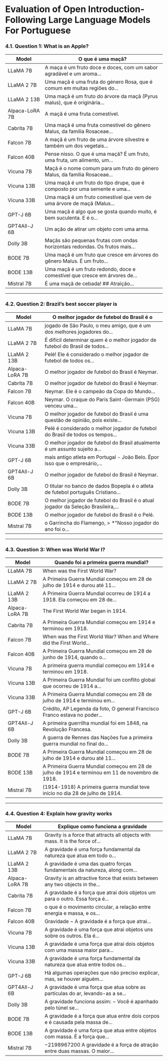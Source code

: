 # Evaluation of Open Introduction-Following Large Language Models For Portuguese

### 4.1. Question 1: What is an Apple?

| Model          | O que é uma maçã?                                                                                      |
|----------------|--------------------------------------------------------------------------------------------------------|
| LLaMA 7B       | A maça é um fruto doce e doces, com um sabor agradável e um aroma...                                    |
| LLaMA 2 7B     | Uma maçã é uma fruta do género Rosa, que é comum em muitas regiões do...                                 |
| LLaMA 2 13B    | Uma maçã é um fruto do árvore da maçã (Pyrus malus), que é originária...                                |
| Alpaca-LoRA 7B | A maçã é uma fruta comestível.                                                                          |
| Cabrita 7B     | Uma maçã é uma fruta comestível do gênero Malus, da família Rosaceae...                                 |
| Falcon 7B      | A maçã é um fruto de uma árvore silvestre e também um dos vegetais...                                   |
| Falcon 40B     | Pense nisso. O que é uma maçã? É um fruto, uma fruta, um alimento, um...                                |
| Vicuna 7B      | Maçã é o nome comum para um fruto do género Malus, da família Rosaceae...                               |
| Vicuna 13B     | Uma maçã é um fruto do tipo drupe, que é composto por uma semente e uma...                              |
| Vicuna 33B     | Uma maçã é um fruto comestível que vem de uma árvore de maçã (Malus...                                   |
| GPT-J 6B       | Uma maçã é algo que se gosta quando muito, é bem suculenta. E é o...                                    |
| GPT4All-J 6B   | Um ação de atirar um objeto com uma arma.                                                               |
| Dolly 3B       | Maçãs são pequenas frutas com ondas horizontais redondas. Os frutos mais...                             |
| BODE 7B        | Uma maçã é um fruto que cresce em árvores do gênero Malus. É um fruto...                                |
| BODE 13B       | Uma maçã é um fruto redondo, doce e comestível que cresce em árvores de...                              |
| Mistral 7B     | É uma maçã de cebada! \#\# Atraição...                                                                  |

---

### 4.2. Question 2: Brazil’s best soccer player is

| Model          | O melhor jogador de futebol do Brasil é o                                                              |
|----------------|-------------------------------------------------------------------------------------------------------|
| LLaMA 7B       | jogado de São Paulo, o meu amigo, que é um dos melhores jogadores do...                                |
| LLaMA 2 7B     | É difícil determinar quem é o melhor jogador de futebol do Brasil de todos...                          |
| LLaMA 2 13B    | Pelé! Ele é considerado o melhor jogador de futebol de todos os...                                      |
| Alpaca-LoRA 7B | O melhor jogador de futebol do Brasil é Neymar.                                                        |
| Cabrita 7B     | O melhor jogador de futebol do Brasil é Neymar.                                                        |
| Falcon 7B      | Neymar. Ele é o campeão da Copa do Mundo...                                                            |
| Falcon 40B     | Neymar. O craque do Paris Saint-Germain (PSG) venceu uma...                                             |
| Vicuna 7B      | O melhor jogador de futebol do Brasil é uma questão de opinião, pois existe...                         |
| Vicuna 13B     | Pelé é considerado o melhor jogador de futebol do Brasil de todos os tempos...                         |
| Vicuna 33B     | O melhor jogador de futebol do Brasil atualmente é um assunto sujeito a...                             |
| GPT-J 6B       | mais antigo atleta em Portugal - João Belo. Épor isso que o empresário,...                             |
| GPT4All-J 6B   | O melhor jogador de futebol do Brasil é Neymar.                                                        |
| Dolly 3B       | O titular no banco de dados Bopepla é o atleta de futebol português Cristiano...                      |
| BODE 7B        | O melhor jogador de futebol do Brasil é o atual jogador da Seleção Brasileira,...                     |
| BODE 13B       | O melhor jogador de futebol do Brasil é o Pelé.                                                       |
| Mistral 7B     | o Garrincha do Flamengo, > *"Nosso jogador do ano foi o...                                             |

---

### 4.3. Question 3: When was World War I?

| Model          | Quando foi a primeira guerra mundial?                                                                 |
|----------------|-------------------------------------------------------------------------------------------------------|
| LLaMA 7B       | When was the First World War?                                                                         |
| LLaMA 2 7B     | A Primeira Guerra Mundial começou em 28 de julho de 1914 e durou até 11...                             |
| LLaMA 2 13B    | A Primeira Guerra Mundial ocorreu de 1914 a 1918. Ela começou em 28 de...                             |
| Alpaca-LoRA 7B | The First World War began in 1914.                                                                    |
| Cabrita 7B     | A Primeira Guerra Mundial começou em 1914 e terminou em 1918.                                         |
| Falcon 7B      | When was the First World War? When and Where did the First World...                                   |
| Falcon 40B     | A Primeira Guerra Mundial começou em 28 de junho de 1914, quando o...                                 |
| Vicuna 7B      | A primeira guerra mundial começou em 1914 e terminou em 1918.                                         |
| Vicuna 13B     | A Primeira Guerra Mundial foi um conflito global que ocorreu de 1914 a...                             |
| Vicuna 33B     | A Primeira Guerra Mundial começou em 28 de julho de 1914 e terminou em...                             |
| GPT-J 6B       | Crédito, AP Legenda da foto, O general Francisco Franco estava no poder...                            |
| GPT4All-J 6B   | A primeira guerrilha mundial foi em 1848, na Revolução Francesa.                                      |
| Dolly 3B       | A guerra de Rennes das Nações fue a primeira guerra mundial no final do...                            |
| BODE 7B        | A Primeira Guerra Mundial começou em 28 de julho de 1914 e durou até 11...                             |
| BODE 13B       | A Primeira Guerra Mundial começou em 28 de julho de 1914 e terminou em 11 de novembro de 1918.        |
| Mistral 7B     | (1914-1918) A primeira guerra mundial teve início no dia 28 de julho de 1914.                         |

---

### 4.4. Question 4: Explain how gravity works

| Model          | Explique como funciona a gravidade                                                                   |
|----------------|-------------------------------------------------------------------------------------------------------|
| LLaMA 7B       | Gravity is a force that attracts all objects with mass. It is the force of...                         |
| LLaMA 2 7B     | A gravidade é uma força fundamental da natureza que atua em todo o...                                 |
| LLaMA 2 13B    | A gravidade é uma das quatro forças fundamentais da natureza, along com...                            |
| Alpaca-LoRA 7B | Gravity is an attractive force that exists between any two objects in the...                          |
| Cabrita 7B     | A gravidade é a força que atrai dois objetos um para o outro. Essa força é...                        |
| Falcon 7B      | o que é o movimento circular, a relação entre energia e massa, e os...                               |
| Falcon 40B     | Gravidade $-$ A gravidade é a força que atrai...                                                     |
| Vicuna 7B      | A gravidade é uma força que atrai objetos uns sobre os outros. Ela é...                              |
| Vicuna 13B     | A gravidade é uma força que atrai dois objetos com uma massa maior para...                           |
| Vicuna 33B     | A gravidade é uma força fundamental da natureza que atua entre todos os...                           |
| GPT-J 6B       | Há algumas operações que não preciso explicar, mas, se houver alguém...                              |
| GPT4All-J 6B   | A gravidade é uma força que atua sobre as partículas do ar, levando-as a se...                       |
| Dolly 3B       | A gravidade funciona assim: $-$ Você é apanhado pelo túnel se...                                     |
| BODE 7B        | A gravidade é a força que atua entre dois corpos e é causada pela massa de...                        |
| BODE 13B       | A gravidade é uma força que atua entre objetos com massa. É a força que...                           |
| Mistral 7B     | $-2198967200$ A gravidade é a força de atração entre duas massas. O maior...                         |
